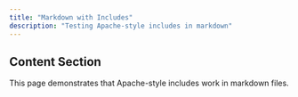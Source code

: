 ```yaml
---
title: "Markdown with Includes"
description: "Testing Apache-style includes in markdown"
---
```


<!--#include virtual="_includes/header.html" -->

## Content Section

This page demonstrates that Apache-style includes work in markdown files.
